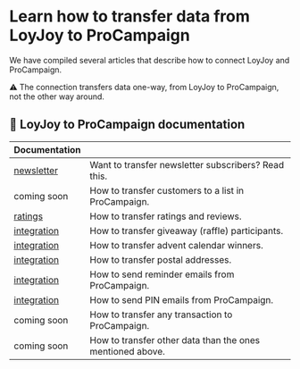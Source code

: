 # Learn how to transfer data from LoyJoy to ProCampaign

We have compiled several articles that describe how to connect LoyJoy and ProCampaign.

:warning: The connection transfers data one-way, from LoyJoy to ProCampaign, not the other way around.

## 📖 LoyJoy to ProCampaign documentation

| Documentation   |                                                                |
| --------------- | -------------------------------------------------------------- |
| [newsletter]    | Want to transfer newsletter subscribers? Read this.            |
| coming soon     | How to transfer customers to a list in ProCampaign.            |
| [ratings]       | How to transfer ratings and reviews.                           |
| [integration]   | How to transfer giveaway (raffle) participants.                |
| [integration]   | How to transfer advent calendar winners.                       |
| [integration]   | How to transfer postal addresses.                              |
| [integration]   | How to send reminder emails from ProCampaign.                  |
| [integration]   | How to send PIN emails from ProCampaign.                       |
| coming soon     | How to transfer any transaction to ProCampaign.                |
| coming soon     | How to transfer other data than the ones mentioned above.      |


[newsletter]: https://github.com/loyjoy/welcome/blob/master/documentation/pro_campaign/NEWSLETTER.md
[ratings]: https://github.com/loyjoy/welcome/blob/master/documentation/pro_campaign/PRO_CAMPAIGN_RATINGS.md
[integration]: https://github.com/loyjoy/welcome/blob/master/documentation/pro_campaign/PRO_CAMPAIGN_INTEGRATION.md
